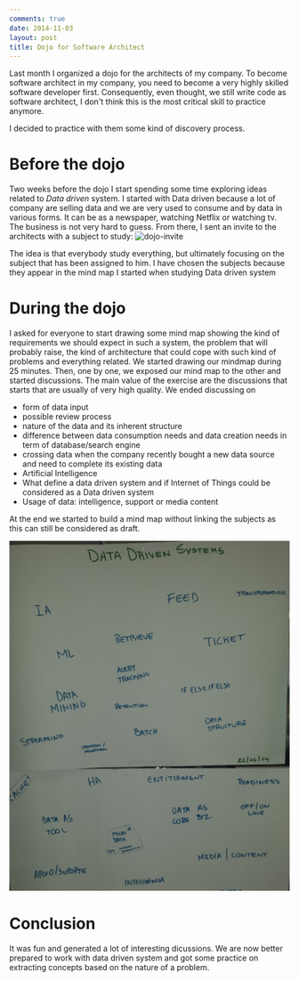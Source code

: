 ```yaml
---
comments: true
date: 2014-11-03
layout: post
title: Dojo for Software Architect
---
```


Last month I organized a dojo for the architects of my company. To become software architect in my company, you need to become a very highly skilled software developer first. Consequently, even thought, we still write code as software architect, I don't think this is the most critical skill to practice anymore. 

I decided to practice with them some kind of discovery process. 

# Before the dojo

Two weeks before the dojo I start spending some time exploring ideas related to  *Data driven* system. I started with Data driven because a lot of company are selling data and we are very used to consume and by data in various forms. It can be as a newspaper, watching Netflix or watching tv. The business is not very hard to guess. From there, I sent an invite to the architects with a subject to study:
![dojo-invite](https://pbs.twimg.com/media/B0eUTv8CYAEgxwp.png:medium)

The idea is that everybody study everything, but ultimately focusing on the subject that has been assigned to him. I have chosen the subjects because they appear in the mind map I started when studying Data driven system

# During the dojo

I asked for everyone to start drawing some mind map showing the kind of requirements we should expect in such a system, the problem that will probably raise, the kind of architecture that could cope with such kind of problems and everything related. We started drawing our mindmap during 25 minutes.
Then, one by one, we exposed our mind map to the other and started discussions. The main value of the exercise are the discussions that starts that are usually of very high quality. We ended discussing on
* form of data input
* possible review process
* nature of the data and its inherent structure
* difference between data consumption needs and data creation needs in term of database/search engine
* crossing data when the company recently bought a new data source and need to complete its existing data
* Artificial Intelligence
* What define a data driven system and if Internet of Things could be considered as a Data driven system
* Usage of data: intelligence, support or media content

At the end we started to build a mind map without linking the subjects as this can still be considered as draft.

![data-driven-concepts.png](/static/images/data-driven-concepts.png)

# Conclusion

It was fun and generated a lot of interesting dicussions. We are now better prepared to work with data driven system and got some practice on extracting concepts based on the nature of a problem.
